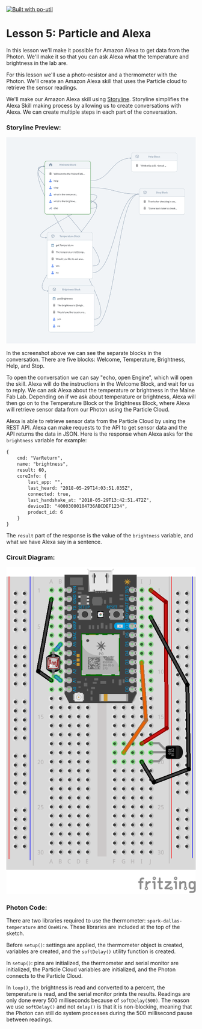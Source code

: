 [![Built with po-util](https://rawgit.com/nrobinson2000/po-util/master/images/built-with-po-util.svg)](https://po-util.com)

# Lesson 5: Particle and Alexa

In this lesson we'll make it possible for Amazon Alexa to get data from the Photon. We'll make it so that you can ask Alexa what the temperature and brightness in the lab are.

For this lesson we'll use a photo-resistor and a thermometer with the Photon. We'll create an Amazon Alexa skill that uses the Particle cloud to retrieve the sensor readings.

We'll make our Amazon Alexa skill using [Storyline](https://getstoryline.com/). Storyline simplifies the Alexa Skill making process by allowing us to create conversations with Alexa. We can create multiple steps in each part of the conversation.

### Storyline Preview:

![](storyline-preview.png)

In the screenshot above we can see the separate blocks in the conversation. There are five blocks: Welcome, Temperature, Brightness, Help, and Stop.

To open the conversation we can say "echo, open Engine", which will open the skill. Alexa will do the instructions in the Welcome Block, and wait for us to reply. We can ask Alexa about the temperature or brightness in the Maine Fab Lab. Depending on if we ask about temperature or brightness, Alexa will then go on to the Temperature Block or the Brightness Block, where Alexa will retrieve sensor data from our Photon using the Particle Cloud.

Alexa is able to retrieve sensor data from the Particle Cloud by using the REST API. Alexa can make requests to the API to get sensor data and the API returns the data in JSON. Here is the response when Alexa asks for the `brightness` variable for example:

```
{
    cmd: "VarReturn",
    name: "brightness",
    result: 60,
    coreInfo: {
        last_app: "",
        last_heard: "2018-05-29T14:03:51.035Z",
        connected: true,
        last_handshake_at: "2018-05-29T13:42:51.472Z",
        deviceID: "40003000104736ABCDEF1234",
        product_id: 6
    }
}
```

The `result` part of the response is the value of the `brightness` variable, and what we have Alexa say in a sentence.

### Circuit Diagram:

![](lesson5-diagram.png)

### Photon Code:

There are two libraries required to use the thermometer: `spark-dallas-temperature` and `OneWire`. These libraries are included at the top of the sketch.

Before `setup()`: settings are applied, the thermometer object is created, variables are created, and the `softDelay()` utility function is created.

In `setup()`: pins are initialized, the thermometer and serial monitor are initialized, the Particle Cloud variables are initialized, and the Photon connects to the Particle Cloud.

In `loop()`, the brightness is read and converted to a percent, the temperature is read, and the serial monitor prints the results. Readings are only done every 500 milliseconds because of `softDelay(500)`. The reason we use `softDelay()` and not `delay()` is that it is non-blocking, meaning that the Photon can still do system processes during the 500 millisecond pause between readings.























#
